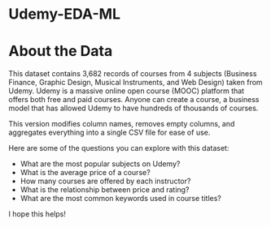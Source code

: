 # Udemy-EDA-ML

# About the Data

This dataset contains 3,682 records of courses from 4 subjects (Business Finance, Graphic Design, Musical Instruments, and Web Design) taken from Udemy. Udemy is a massive online open course (MOOC) platform that offers both free and paid courses. Anyone can create a course, a business model that has allowed Udemy to have hundreds of thousands of courses.

This version modifies column names, removes empty columns, and aggregates everything into a single CSV file for ease of use.

Here are some of the questions you can explore with this dataset:

* What are the most popular subjects on Udemy?
* What is the average price of a course?
* How many courses are offered by each instructor?
* What is the relationship between price and rating?
* What are the most common keywords used in course titles?

I hope this helps!
